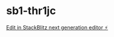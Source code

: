 # sb1-thr1jc

[Edit in StackBlitz next generation editor ⚡️](https://stackblitz.com/~/github.com/jasondubucq89/sb1-thr1jc)